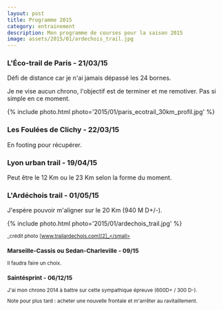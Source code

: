 ```yaml
---
layout: post
title: Programme 2015
category: entrainement
description: Mon programme de courses pour la saison 2015
image: assets/2015/01/ardechois_trail.jpg
---
```


### L'Éco-trail de Paris - 21/03/15

Défi de distance car je n'ai jamais dépassé les 24 bornes.

Je ne vise aucun chrono, l'objectif est de terminer et me remotiver. Pas si
simple en ce moment.

{% include photo.html photo='2015/01/paris_ecotrail_30km_profil.jpg' %}

### Les Foulées dе Clіchy - 22/03/15

En footing pour récupérer.

### Lyon urban trail - 19/04/15

Peut être le 12 Km ou le 23 Km selon la forme du moment.

### L'Ardéchois trail - 01/05/15

J'espère pouvoir m'aligner sur le 20 Km (940 M D+/-).

{% include photo.html photo='2015/01/ardechois_trail.jpg' %}

<small>_crédit photo [www.trailardechois.com][2]_</small>

### Marseille-Cassis ou Sedan-Charleville - 09/15

Il faudra faire un choix.

### Saintésprint - 06/12/15

J'ai mon chrono 2014 à battre sur cette sympathique épreuve (600D+ / 300 D-).

Note pour plus tard : acheter une nouvelle frontale et m'arrêter au
ravitaillement.

[1]: https://traildeparis.com/
[2]: https://www.trailardechois.com/
